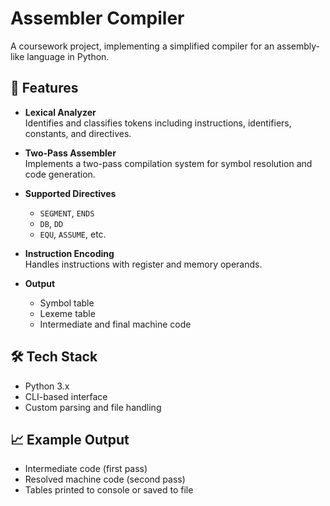 # Assembler Compiler

A coursework project, implementing a simplified compiler for an assembly-like language in Python.

## 📌 Features

- **Lexical Analyzer**  
  Identifies and classifies tokens including instructions, identifiers, constants, and directives.

- **Two-Pass Assembler**  
  Implements a two-pass compilation system for symbol resolution and code generation.

- **Supported Directives**  
  - `SEGMENT`, `ENDS`
  - `DB`, `DD`
  - `EQU`, `ASSUME`, etc.

- **Instruction Encoding**  
  Handles instructions with register and memory operands.

- **Output**  
  - Symbol table  
  - Lexeme table  
  - Intermediate and final machine code

## 🛠️ Tech Stack

- Python 3.x  
- CLI-based interface  
- Custom parsing and file handling

## 📈 Example Output

- Intermediate code (first pass)  
- Resolved machine code (second pass)  
- Tables printed to console or saved to file

